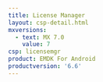 ```yaml
---
title: License Manager
layout: csp-detail.html
mxversions:
  - text: MX 7.0
    value: 7
csp: licensemgr
product: EMDK For Android
productversion: '6.6'
---
```


















